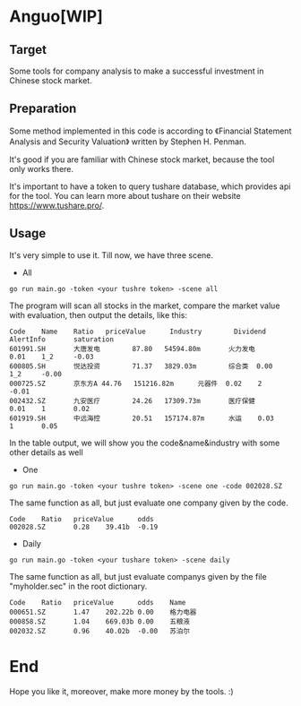 # Anguo[WIP]

## Target
Some tools for company analysis to make a successful investment in Chinese stock market.

## Preparation
Some method implemented in this code is according to 《Financial Statement Analysis and Security Valuation》 written by Stephen H. Penman.

It's good if you are familiar with Chinese stock market, because the tool only works there.

It's important to have a token to query tushare database, which provides api for the tool. You can learn more about tushare on their website https://www.tushare.pro/.

## Usage

It's very simple to use it. Till now, we have three scene.

* All
```
go run main.go -token <your tushre token> -scene all
```
The program will scan all stocks in the market, compare the market value with evaluation, then output the details, like this:
```
Code    Name    Ratio   priceValue      Industry        Dividend        AlertInfo       saturation
601991.SH       大唐发电        87.80   54594.80m       火力发电        0.01    1_2     -0.03
600805.SH       悦达投资        71.37   3829.03m        综合类  0.00    1_2     -0.00
000725.SZ       京东方A 44.76   151216.82m      元器件  0.02    2       -0.01
002432.SZ       九安医疗        24.26   17309.73m       医疗保健        0.01    1       0.02
601919.SH       中远海控        20.51   157174.87m      水运    0.03    1       0.05
```
In the table output, we will show you the code&name&industry with some other details as well

* One

```
go run main.go -token <your tushre token> -scene one -code 002028.SZ
```
The same function as all, but just evaluate one company given by the code.
```
Code    Ratio   priceValue      odds    
002028.SZ       0.28    39.41b  -0.19
```

* Daily
```
go run main.go -token <your tushare token> -scene daily
```
The same function as all, but just evaluate companys given by the file "myholder.sec" in the root dictionary.
```
Code    Ratio   priceValue      odds    Name    
000651.SZ       1.47    202.22b 0.00    格力电器
000858.SZ       1.04    669.03b 0.00    五粮液
002032.SZ       0.96    40.02b  -0.00   苏泊尔
```

# End

Hope you like it, moreover, make more money by the tools. :)
